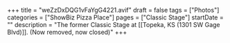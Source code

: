 +++
title = "weZzDxDQG1vFaYgG4221.avif"
draft = false
tags = ["Photos"]
categories = ["ShowBiz Pizza Place"]
pages = ["Classic Stage"]
startDate = ""
description = "The former Classic Stage at [[Topeka, KS (1301 SW Gage Blvd)]]. (Now removed, now closed)"
+++
